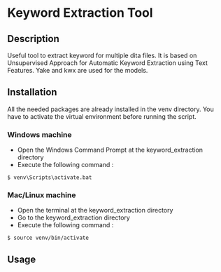 # Keyword Extraction Tool

## Description
Useful tool to extract keyword for multiple dita files. 
It is based on Unsupervised Approach for Automatic 
Keyword Extraction using Text Features. Yake and kwx 
are used for the models.

## Installation
All the needed packages are already installed in the 
venv directory. You have to activate the virtual 
environment before running the script.

### Windows machine
* Open the Windows Command Prompt at the 
keyword_extraction directory
* Execute the following command : <br>
```
$ venv\Scripts\activate.bat
```

### Mac/Linux machine
* Open the terminal at the keyword_extraction directory
* Go to the keyword_extraction directory
* Execute the following command : <br>
```
$ source venv/bin/activate
```

## Usage
